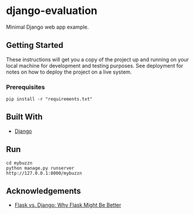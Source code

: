 # django-evaluation
Minimal Django web app example.

## Getting Started
These instructions will get you a copy of the project up and running on your local machine for development and testing purposes. See deployment for notes on how to deploy the project on a live system.

### Prerequisites
```
pip install -r "requirements.txt"
```
## Built With 
* [Django](https://github.com/django/django)

## Run 
```
cd mybuzzn
python manage.py runserver
http://127.0.0.1:8000/mybuzzn
```

## Acknowledgements
* [Flask vs. Django: Why Flask Might Be Better](https://www.codementor.io/garethdwyer/flask-vs-django-why-flask-might-be-better-4xs7mdf8v)
